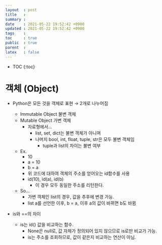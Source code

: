 ```yaml
---
layout  : post
title   : 
summary : 
date    : 2021-05-22 19:52:42 +0900
updated : 2021-05-22 19:52:42 +0900
tags    : 
toc     : true
public  : true
parent  : 
latex   : false
---
```

* TOC
{:toc}

# 객체 (Object)

- Python은 모든 것을 객체로 표현 → 2개로 나누어짐
    - Immutable Object 불변 객체
    - Mutable Object 가변 객체
        - 자료형에서...
            - list, set, dict는 불변 객체가 아니며
            - 나머지 bool, int, float, tuple, str은 모두 불변 객체임
                - tuple과 list의 차이는 불변 여부
    - Ex.
        - 10
        - a = 10
        - b = a
        - 위 코드에 대하여 객체의 주소를 얻어오는 id함수를 사용
        - id(10), id(a), id(b)
            - 이 경우 모두 동일한 주소를 리턴한다.
    - So...
        - 가변 객체인 list의 경우, 값을 추후에 변경 가능.
        - list a를 선언한 이후, b = a, 이후 a의 값이 바뀌면 b도 바뀜

- is와 ==의 차이
    - is는 id() 값을 비교하는 함수.
        - None은 null로, 값 자체가 정의되어 있지 않으므로 is로만 비교가 가능.
        - is는 주소를 조회하므로, 값이 같은지 비교하는 연산이 아님.
